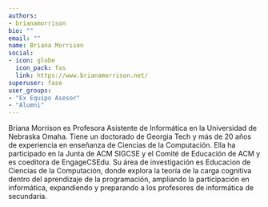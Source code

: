 ```yaml
---
authors:
- brianamorrison
bio: ""
email: ""
name: Briana Morrison
social:
- icon: globe
  icon_pack: fas
  link: https://www.brianamorrison.net/
superuser: fase
user_groups:
- "Ex Equipo Asesor"
- "Alumni"
---
```


Briana Morrison es Profesora Asistente de Informática en la Universidad de Nebraska Omaha. Tiene un doctorado de Georgia Tech y más de 20 años de experiencia en enseñanza de Ciencias de la Computación. Ella ha participado en la Junta de ACM SIGCSE y el Comité de Educación de ACM y es coeditora de EngageCSEdu. Su área de investigación es Educacion de Ciencias de la Computación, donde explora la teoría de la carga cognitiva dentro del aprendizaje de la programación, ampliando la participación en informática, expandiendo y preparando a los profesores de informática de secundaria.
